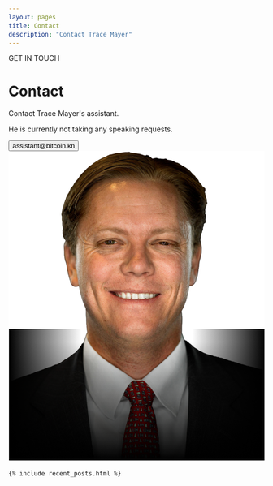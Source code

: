 ```yaml
---
layout: pages
title: Contact
description: "Contact Trace Mayer"
---
```


<body>
   <!-- Main Section -->
    <div class="container">
			<div class="row w-100">
				<div class="col-md-8  text-start pb-md-5 px-md-5">
					<p class="main-p1 ps-3">GET IN TOUCH</p>
					<h1 class="fw-bold display-4 main-h1 pb-3 pb-md-4 px-2">Contact</h1>
					<p class="px-2">Contact Trace Mayer's assistant. </p>
					<p class="px-2 pb-md-3 pb-5">He is currently not taking any speaking requests.</p>
					<button type="submit" class="btn2">assistant@bitcoin.kn</button>
					<div class="social-icons pt-5 px-2">
							<a href="#"><i class="fab fa-twitter px-0"></i></a>
							<a href="#"><i class="fab fa-facebook px-0"></i></a>
							<a href="#"><i class="fab fa-instagram px-0"></i></a>
							<a href="#"><i class="fab fa-linkedin px-0"></i></a>
					</div>
    			</div>
    			<div class="col-md-4 order-1 order-md-2">
    					<img src="/assets/images/story/story-img1.png" class="img-fluid">
    			</div>
    		</div>
    </div>

   <!-- Recent Posts Section -->
    {% include recent_posts.html %}

</body>
